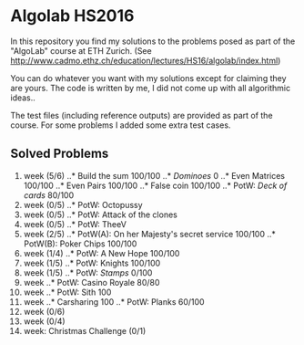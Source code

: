 # Algolab HS2016
In this repository you find my solutions to the problems posed as part of the "AlgoLab" course at ETH Zurich.
(See http://www.cadmo.ethz.ch/education/lectures/HS16/algolab/index.html)

You can do whatever you want with my solutions except for claiming they are yours.
The code is written by me, I did not come up with all algorithmic ideas..

The test files (including reference outputs) are provided as part of the course. For some problems I added some extra test cases.

## Solved Problems

1. week (5/6)
..* Build the sum 100/100
..* *Dominoes* 0
..* Even Matrices 100/100
..* Even Pairs 100/100
..* False coin 100/100
..* PotW: *Deck of cards* 80/100
2. week (0/5)
..* PotW: Octopussy
3. week (0/5)
..* PotW: Attack of the clones
4. week (0/5)
..* PotW: TheeV
5. week (2/5)
..* PotW(A): On her Majesty's secret service 100/100
..* PotW(B): Poker Chips 100/100
6. week (1/4)
..* PotW: A New Hope 100/100
7. week (1/5)
..* PotW: Knights 100/100
8. week (1/5)
..* PotW: *Stamps* 0/100
9. week
..* PotW: Casino Royale 80/80
10. week
..* PotW: Sith 100
11. week
..* Carsharing 100
..* PotW: Planks 60/100
12. week (0/6)
13. week (0/4)
14. week: Christmas Challenge (0/1)




